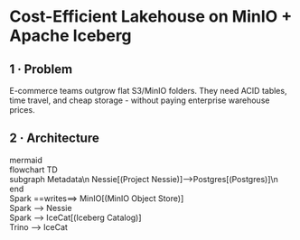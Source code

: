 # Cost-Efficient Lakehouse on MinIO + Apache Iceberg

## 1 · Problem
E-commerce teams outgrow flat S3/MinIO folders. They need ACID tables, time travel, and cheap storage - without paying enterprise warehouse prices.

## 2 · Architecture
<!-- Mermaid diagram will render on GitHub -->
mermaid<br>flowchart TD<br> subgraph Metadata\n Nessie[(Project Nessie)]-->Postgres[(Postgres)]\n end<br> Spark ==writes==> MinIO[(MinIO Object Store)]<br> Spark --> Nessie<br> Spark --> IceCat[(Iceberg Catalog)]<br> Trino --> IceCat<br>
